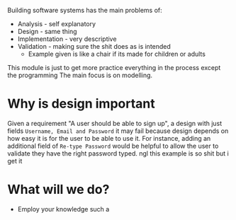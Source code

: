 
Building software systems has the main problems of:
- Analysis - self explanatory
- Design - same thing
- Implementation - very descriptive
- Validation - making sure the shit does as is intended
	- Example given is like a chair if its made for children or adults

This module is just to get more practice everything in the process except the programming
The main focus is on modelling.

# Why is design important

Given a requirement "A user should be able to sign up", a design with just fields `Username, Email and Password` it may fail because design depends on how easy it is for the user to be able to use it. For instance, adding an additional field of `Re-type Password` would be helpful to allow the user to validate they have the right password typed.
	ngl this example is so shit but i get it

# What will we do?

- Employ your knowledge such a
